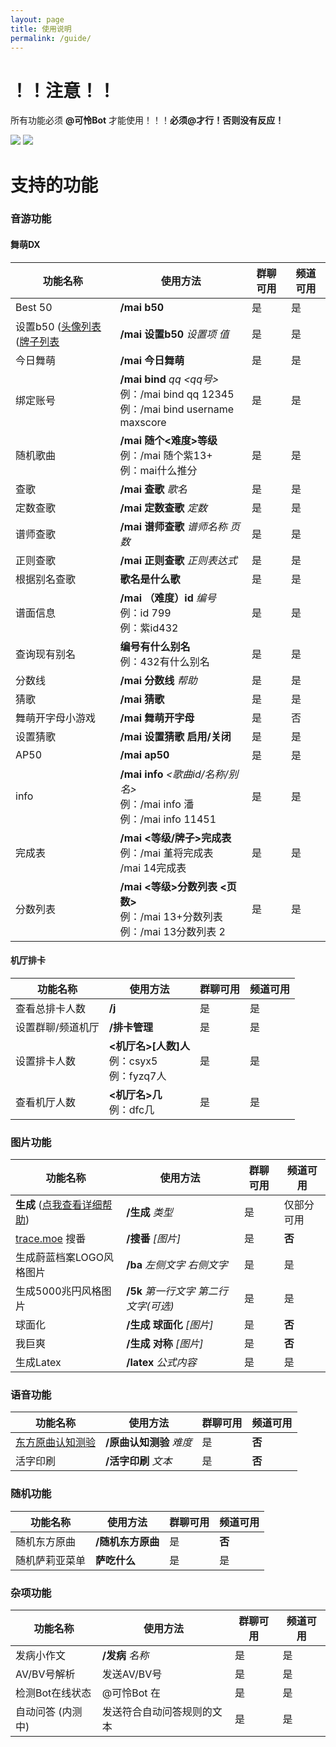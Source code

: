 ```yaml
---
layout: page
title: 使用说明
permalink: /guide/
---
```


# ！！注意！！
所有功能必须 **@可怜Bot** 才能使用！！！**必须@才行！否则没有反应！**

![](https://pic.imgdb.cn/item/656c80f2c458853aef985435.png)
![](https://mirror.ghproxy.com/https://raw.githubusercontent.com/xszqxszq/KarenBot/7.0/QR.png)

# 支持的功能
### 音游功能

#### 舞萌DX

| 功能名称                                               | 使用方法                                                                                         | 群聊可用 | 频道可用 |
|----------------------------------------------------|----------------------------------------------------------------------------------------------|------|------|
| Best 50                                            | **/mai b50**                                                                                 | 是    | 是    |
| 设置b50 ([头像列表](maimai_icons) ([牌子列表](maimai_plates) | **/mai 设置b50** *设置项* *值*                                                                     | 是    | 是    |
| 今日舞萌                                               | **/mai 今日舞萌**                                                                                | 是    | 是    |
| 绑定账号                                               | **/mai bind** *qq* *&lt;qq号&gt;* <br> 例：/mai bind qq 12345<br> 例：/mai bind username maxscore | 是    | 是    |
| 随机歌曲                                               | **/mai 随个&lt;难度&gt;等级** <br>例：/mai 随个紫13+<br>例：mai什么推分                                       | 是    | 是    |
| 查歌                                                 | **/mai 查歌** *歌名*                                                                             | 是    | 是    |
| 定数查歌                                               | **/mai 定数查歌** *定数*                                                                           | 是    | 是    |    
| 谱师查歌                                               | **/mai 谱师查歌** *谱师名称* *页数*                                                                    | 是    | 是    |    
| 正则查歌                                               | **/mai 正则查歌** *正则表达式*                                                                        | 是    | 是    |    
| 根据别名查歌                                             | **歌名是什么歌**                                                                                   | 是    | 是    |
| 谱面信息                                               | **/mai** **（难度）id** *编号*<br>  例：id 799<br> 例：紫id432                                          | 是    | 是    |
| 查询现有别名                                             | **编号有什么别名**<br> 例：432有什么别名                                                                   | 是    | 是    |
| 分数线                                                | **/mai** **分数线** *帮助*                                                                        | 是    | 是    |
| 猜歌                                                 | **/mai 猜歌**                                                                                  | 是    | 是    |
| 舞萌开字母小游戏                                           | **/mai 舞萌开字母**                                                                               | 是    | 否    |
| 设置猜歌                                               | **/mai 设置猜歌 启用/关闭**                                                                          | 是    | 是    |
| AP50                                               | **/mai ap50**                                                                                | 是    | 是    |
| info                                               | **/mai info** *&lt;歌曲id/名称/别名&gt;* <br>例：/mai info 潘<br>例：/mai info 11451                    | 是    | 是    |
| 完成表                                                | **/mai &lt;等级/牌子&gt;完成表**<br>例：/mai 堇将完成表<br>/mai 14完成表                                      | 是    | 是    |
| 分数列表                                               | **/mai &lt;等级&gt;分数列表 &lt;页数&gt;**<br>例：/mai 13+分数列表<br>例：/mai 13分数列表 2                      | 是    | 是    |

#### 机厅排卡

| 功能名称      | 使用方法                                          | 群聊可用 | 频道可用 |
|-----------|-----------------------------------------------|------|------|
| 查看总排卡人数   | **/j**                                        | 是    | 是    |
| 设置群聊/频道机厅 | **/排卡管理**                                     | 是    | 是    |
| 设置排卡人数    | **&lt;机厅名&gt;[人数]人** <br>例：csyx5 <br>例：fyzq7人 | 是    | 是    |
| 查看机厅人数    | **&lt;机厅名&gt;几** <br>例：dfc几                   | 是    | 是    |

###  图片功能

| 功能名称                              | 使用方法                      | 群聊可用 | 频道可用  |
|-----------------------------------|---------------------------|------|-------|
| **生成** ([点我查看详细帮助](meme))         | **/生成** *类型*              | 是    | 仅部分可用 |
| [trace.moe](https://trace.moe) 搜番 | **/搜番** *[图片]*            | 是    | **否** |
| 生成蔚蓝档案LOGO风格图片                    | **/ba** *左侧文字 右侧文字*       | 是    | 是     |
| 生成5000兆円风格图片                      | **/5k** *第一行文字 第二行文字(可选)* | 是    | 是     |
| 球面化                               | **/生成 球面化** *[图片]*        | 是    | **否** |
| 我巨爽                               | **/生成 对称** *[图片]*         | 是    | **否** |
| 生成Latex                           | **/latex** *公式内容*         | 是    | 是     |

### 语音功能
| 功能名称                                  | 使用方法             | 群聊可用 | 频道可用  |
|---------------------------------------|------------------|------|-------|
| [东方原曲认知测验](https://cd.thwiki.cc/quiz) | **/原曲认知测验** *难度* | 是    | **否** |
| 活字印刷                                  | **/活字印刷** *文本*   | 是    | **否** |

### 随机功能

| 功能名称    | 使用方法        | 群聊可用 | 频道可用  |
|---------|-------------|------|-------|
| 随机东方原曲  | **/随机东方原曲** | 是    | **否** |
| 随机萨莉亚菜单 | **萨吃什么**    | 是    | 是     |

### 杂项功能

| 功能名称       | 使用方法          | 群聊可用 | 频道可用 |
|------------|---------------|------|------|
| 发病小作文      | **/发病** *名称*  | 是    | 是    |
| AV/BV号解析   | 发送AV/BV号      | 是    | 是    |
| 检测Bot在线状态  | @可怜Bot 在      | 是    | 是    |
| 自动问答 (内测中) | 发送符合自动问答规则的文本 | 是    | 是    |

